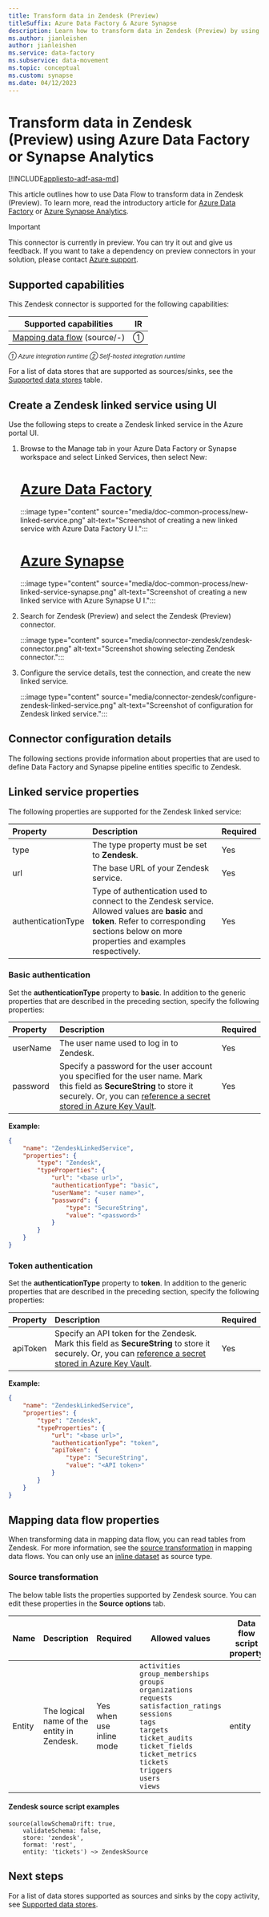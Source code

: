 ```yaml
---
title: Transform data in Zendesk (Preview)
titleSuffix: Azure Data Factory & Azure Synapse
description: Learn how to transform data in Zendesk (Preview) by using Data Factory or Azure Synapse Analytics.
ms.author: jianleishen
author: jianleishen
ms.service: data-factory
ms.subservice: data-movement
ms.topic: conceptual
ms.custom: synapse
ms.date: 04/12/2023
---
```


#  Transform data in Zendesk (Preview) using Azure Data Factory or Synapse Analytics

[!INCLUDE[appliesto-adf-asa-md](includes/appliesto-adf-asa-md.md)]

This article outlines how to use Data Flow to transform data in Zendesk (Preview). To learn more, read the introductory article for [Azure Data Factory](introduction.md) or [Azure Synapse Analytics](../synapse-analytics/overview-what-is.md).

> [!IMPORTANT]
> This connector is currently in preview. You can try it out and give us feedback. If you want to take a dependency on preview connectors in your solution, please contact [Azure support](https://azure.microsoft.com/support/).

## Supported capabilities

This Zendesk connector is supported for the following capabilities:

| Supported capabilities|IR |
|---------| --------|
|[Mapping data flow](concepts-data-flow-overview.md) (source/-)|&#9312; |

<small>*&#9312; Azure integration runtime &#9313; Self-hosted integration runtime*</small>

For a list of data stores that are supported as sources/sinks, see the [Supported data stores](connector-overview.md#supported-data-stores) table.

## Create a Zendesk linked service using UI

Use the following steps to create a Zendesk linked service in the Azure portal UI.

1. Browse to the Manage tab in your Azure Data Factory or Synapse workspace and select Linked Services, then select New:

    # [Azure Data Factory](#tab/data-factory)

    :::image type="content" source="media/doc-common-process/new-linked-service.png" alt-text="Screenshot of creating a new linked service with Azure Data Factory U I.":::

    # [Azure Synapse](#tab/synapse-analytics)

    :::image type="content" source="media/doc-common-process/new-linked-service-synapse.png" alt-text="Screenshot of creating a new linked service with Azure Synapse U I.":::

2. Search for Zendesk (Preview) and select the Zendesk (Preview) connector.

    :::image type="content" source="media/connector-zendesk/zendesk-connector.png" alt-text="Screenshot showing selecting Zendesk connector.":::

3. Configure the service details, test the connection, and create the new linked service.

    :::image type="content" source="media/connector-zendesk/configure-zendesk-linked-service.png" alt-text="Screenshot of configuration for Zendesk linked service.":::

## Connector configuration details

The following sections provide information about properties that are used to define Data Factory and Synapse pipeline entities specific to Zendesk.

## Linked service properties

The following properties are supported for the Zendesk linked service:

| Property | Description | Required |
|:--- |:--- |:--- |
| type | The type property must be set to **Zendesk**. |Yes |
| url | The base URL of your Zendesk service. | Yes |
| authenticationType | Type of authentication used to connect to the Zendesk service. Allowed values are **basic** and **token**. Refer to corresponding sections below on more properties and examples respectively.|Yes |

### Basic authentication

Set the **authenticationType** property to **basic**. In addition to the generic properties that are described in the preceding section, specify the following properties:

| Property | Description | Required |
|:--- |:--- |:--- |
| userName | The user name used to log in to Zendesk. |Yes  |
| password | Specify a password for the user account you specified for the user name. Mark this field as **SecureString** to store it securely. Or, you can [reference a secret stored in Azure Key Vault](store-credentials-in-key-vault.md). |Yes  |

**Example:**

```json
{
    "name": "ZendeskLinkedService",
    "properties": {
        "type": "Zendesk",
        "typeProperties": {
            "url": "<base url>",
            "authenticationType": "basic",
            "userName": "<user name>",
            "password": {
                "type": "SecureString",
                "value": "<password>"
            }
        }
    }
}
```

### Token authentication

Set the **authenticationType** property to **token**. In addition to the generic properties that are described in the preceding section, specify the following properties:

| Property | Description | Required |
|:--- |:--- |:--- |
| apiToken | Specify an API token for the Zendesk. Mark this field as **SecureString** to store it securely. Or, you can [reference a secret stored in Azure Key Vault](store-credentials-in-key-vault.md). |Yes |

**Example:**

```json
{
    "name": "ZendeskLinkedService",
    "properties": {
        "type": "Zendesk",
        "typeProperties": {
            "url": "<base url>",
            "authenticationType": "token",
            "apiToken": {
                "type": "SecureString",
                "value": "<API token>"
            }
        }
    }
}
```

## Mapping data flow properties

When transforming data in mapping data flow, you can read tables from Zendesk. For more information, see the [source transformation](data-flow-source.md) in mapping data flows. You can only use an [inline dataset](data-flow-source.md#inline-datasets) as source type.

### Source transformation

The below table lists the properties supported by Zendesk source. You can edit these properties in the **Source options** tab.


| Name | Description | Required | Allowed values | Data flow script property |
| ---- | ----------- | -------- | -------------- | ---------------- |
| Entity | The logical name of the entity in Zendesk. | Yes when use inline mode| `activities`<br/>`group_memberships`<br/>`groups`<br/>`organizations`<br/>`requests`  <br/>`satisfaction_ratings`<br/>`sessions`<br/>`tags`<br/>`targets`<br/>`ticket_audits`<br/>`ticket_fields`<br/>`ticket_metrics`<br/>`tickets`<br/>`triggers`<br/>`users`<br/>`views`  | entity |

#### Zendesk source script examples

```
source(allowSchemaDrift: true,
	validateSchema: false,
	store: 'zendesk',
	format: 'rest',
	entity: 'tickets') ~> ZendeskSource
```

## Next steps

For a list of data stores supported as sources and sinks by the copy activity, see [Supported data stores](copy-activity-overview.md#supported-data-stores-and-formats).
